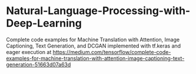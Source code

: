 # Natural-Language-Processing-with-Deep-Learning
Complete code examples for Machine Translation with Attention, Image Captioning, Text Generation, and DCGAN implemented with tf.keras and eager execution at https://medium.com/tensorflow/complete-code-examples-for-machine-translation-with-attention-image-captioning-text-generation-51663d07a63d
